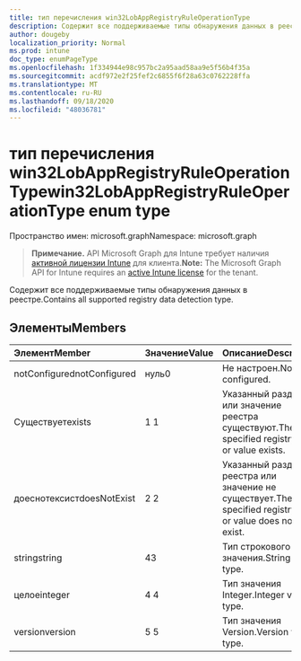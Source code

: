 ```yaml
---
title: тип перечисления win32LobAppRegistryRuleOperationType
description: Содержит все поддерживаемые типы обнаружения данных в реестре.
author: dougeby
localization_priority: Normal
ms.prod: intune
doc_type: enumPageType
ms.openlocfilehash: 1f334944e98c957bc2a95aad58aa9e5f56b4f35a
ms.sourcegitcommit: acdf972e2f25fef2c6855f6f28a63c0762228ffa
ms.translationtype: MT
ms.contentlocale: ru-RU
ms.lasthandoff: 09/18/2020
ms.locfileid: "48036781"
---
```

# <a name="win32lobappregistryruleoperationtype-enum-type"></a><span data-ttu-id="7e89c-103">тип перечисления win32LobAppRegistryRuleOperationType</span><span class="sxs-lookup"><span data-stu-id="7e89c-103">win32LobAppRegistryRuleOperationType enum type</span></span>

<span data-ttu-id="7e89c-104">Пространство имен: microsoft.graph</span><span class="sxs-lookup"><span data-stu-id="7e89c-104">Namespace: microsoft.graph</span></span>

> <span data-ttu-id="7e89c-105">**Примечание.** API Microsoft Graph для Intune требует наличия [активной лицензии Intune](https://go.microsoft.com/fwlink/?linkid=839381) для клиента.</span><span class="sxs-lookup"><span data-stu-id="7e89c-105">**Note:** The Microsoft Graph API for Intune requires an [active Intune license](https://go.microsoft.com/fwlink/?linkid=839381) for the tenant.</span></span>

<span data-ttu-id="7e89c-106">Содержит все поддерживаемые типы обнаружения данных в реестре.</span><span class="sxs-lookup"><span data-stu-id="7e89c-106">Contains all supported registry data detection type.</span></span>

## <a name="members"></a><span data-ttu-id="7e89c-107">Элементы</span><span class="sxs-lookup"><span data-stu-id="7e89c-107">Members</span></span>
|<span data-ttu-id="7e89c-108">Элемент</span><span class="sxs-lookup"><span data-stu-id="7e89c-108">Member</span></span>|<span data-ttu-id="7e89c-109">Значение</span><span class="sxs-lookup"><span data-stu-id="7e89c-109">Value</span></span>|<span data-ttu-id="7e89c-110">Описание</span><span class="sxs-lookup"><span data-stu-id="7e89c-110">Description</span></span>|
|:---|:---|:---|
|<span data-ttu-id="7e89c-111">notConfigured</span><span class="sxs-lookup"><span data-stu-id="7e89c-111">notConfigured</span></span>|<span data-ttu-id="7e89c-112">нуль</span><span class="sxs-lookup"><span data-stu-id="7e89c-112">0</span></span>|<span data-ttu-id="7e89c-113">Не настроен.</span><span class="sxs-lookup"><span data-stu-id="7e89c-113">Not configured.</span></span>|
|<span data-ttu-id="7e89c-114">Существует</span><span class="sxs-lookup"><span data-stu-id="7e89c-114">exists</span></span>|<span data-ttu-id="7e89c-115">1 </span><span class="sxs-lookup"><span data-stu-id="7e89c-115">1</span></span>|<span data-ttu-id="7e89c-116">Указанный раздел или значение реестра существуют.</span><span class="sxs-lookup"><span data-stu-id="7e89c-116">The specified registry key or value exists.</span></span>|
|<span data-ttu-id="7e89c-117">доеснотексист</span><span class="sxs-lookup"><span data-stu-id="7e89c-117">doesNotExist</span></span>|<span data-ttu-id="7e89c-118">2 </span><span class="sxs-lookup"><span data-stu-id="7e89c-118">2</span></span>|<span data-ttu-id="7e89c-119">Указанный раздел реестра или значение не существует.</span><span class="sxs-lookup"><span data-stu-id="7e89c-119">The specified registry key or value does not exist.</span></span>|
|<span data-ttu-id="7e89c-120">string</span><span class="sxs-lookup"><span data-stu-id="7e89c-120">string</span></span>|<span data-ttu-id="7e89c-121">4</span><span class="sxs-lookup"><span data-stu-id="7e89c-121">3</span></span>|<span data-ttu-id="7e89c-122">Тип строкового значения.</span><span class="sxs-lookup"><span data-stu-id="7e89c-122">String value type.</span></span>|
|<span data-ttu-id="7e89c-123">целое</span><span class="sxs-lookup"><span data-stu-id="7e89c-123">integer</span></span>|<span data-ttu-id="7e89c-124">4 </span><span class="sxs-lookup"><span data-stu-id="7e89c-124">4</span></span>|<span data-ttu-id="7e89c-125">Тип значения Integer.</span><span class="sxs-lookup"><span data-stu-id="7e89c-125">Integer value type.</span></span>|
|<span data-ttu-id="7e89c-126">version</span><span class="sxs-lookup"><span data-stu-id="7e89c-126">version</span></span>|<span data-ttu-id="7e89c-127">5 </span><span class="sxs-lookup"><span data-stu-id="7e89c-127">5</span></span>|<span data-ttu-id="7e89c-128">Тип значения Version.</span><span class="sxs-lookup"><span data-stu-id="7e89c-128">Version value type.</span></span>|





